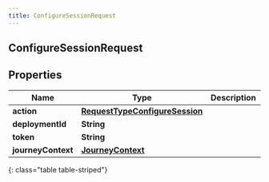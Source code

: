 ```yaml
---
title: ConfigureSessionRequest
---
```

## ConfigureSessionRequest


## Properties

| Name | Type | Description | Notes |
| ------------ | ------------- | ------------- | ------------- |
| **action** | <!----><!---->[**RequestTypeConfigureSession**](RequestTypeConfigureSession.html)<!----> |  |  |
| **deploymentId** | <!----><!---->**String**<!----> |  |  |
| **token** | <!----><!---->**String**<!----> |  |  |
| **journeyContext** | <!----><!---->[**JourneyContext**](JourneyContext.html)<!----> |  |  [optional] |
{: class="table table-striped"}



